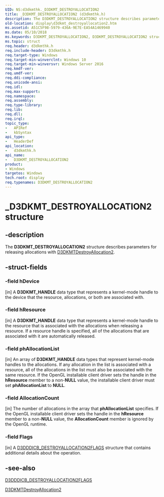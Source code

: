 ```yaml
---
UID: NS:d3dkmthk._D3DKMT_DESTROYALLOCATION2
title: _D3DKMT_DESTROYALLOCATION2 (d3dkmthk.h)
description: The D3DKMT_DESTROYALLOCATION2 structure describes parameters for releasing allocations with D3DKMTDestroyAllocation2.
old-location: display\d3dkmt_destroyallocation2.htm
ms.assetid: A51C5F98-5979-436A-9E7E-EA54A1469940
ms.date: 05/10/2018
ms.keywords: D3DKMT_DESTROYALLOCATION2, D3DKMT_DESTROYALLOCATION2 structure [Display Devices], _D3DKMT_DESTROYALLOCATION2, d3dkmthk/D3DKMT_DESTROYALLOCATION2, display.d3dkmt_destroyallocation2
ms.topic: struct
req.header: d3dkmthk.h
req.include-header: D3dkmthk.h
req.target-type: Windows
req.target-min-winverclnt: Windows 10
req.target-min-winversvr: Windows Server 2016
req.kmdf-ver: 
req.umdf-ver: 
req.ddi-compliance: 
req.unicode-ansi: 
req.idl: 
req.max-support: 
req.namespace: 
req.assembly: 
req.type-library: 
req.lib: 
req.dll: 
req.irql: 
topic_type:
-	APIRef
-	kbSyntax
api_type:
-	HeaderDef
api_location:
-	d3dkmthk.h
api_name:
-	D3DKMT_DESTROYALLOCATION2
product:
- Windows
targetos: Windows
tech.root: display
req.typenames: D3DKMT_DESTROYALLOCATION2
---
```


# _D3DKMT_DESTROYALLOCATION2 structure


## -description


The <b>D3DKMT_DESTROYALLOCATION2</b> structure describes parameters for releasing allocations with <a href="https://msdn.microsoft.com/library/windows/hardware/dn906772">D3DKMTDestroyAllocation2</a>.


## -struct-fields




### -field hDevice

[in] A <b>D3DKMT_HANDLE</b> data type that represents a kernel-mode handle to the device that the resource, allocations, or both are associated with.


### -field hResource

[in] A <b>D3DKMT_HANDLE</b> data type that represents a kernel-mode handle to the resource that is associated with the allocations when releasing a resource. If a resource handle is specified, all of the allocations that are associated with it are automatically released.


### -field phAllocationList

[in] An array of <b>D3DKMT_HANDLE</b> data types that represent kernel-mode handles to the allocations. If any allocation in the list is associated with a resource, all of the allocations in the list must also be associated with the same resource. If the OpenGL installable client driver sets the handle in the <b>hResource</b> member to a non-<b>NULL</b> value, the installable client driver must set <b>phAllocationList</b> to <b>NULL</b>.


### -field AllocationCount

[in] The number of allocations in the array that <b>phAllocationList</b> specifies. If the OpenGL installable client driver sets the handle in the <b>hResource</b> member to a non-<b>NULL</b> value, the <b>AllocationCount</b> member is ignored by the OpenGL runtime.


### -field Flags

[in] A <a href="https://msdn.microsoft.com/library/windows/hardware/dn906318">D3DDDICB_DESTROYALLOCATION2FLAGS</a> structure that contains additional details about the operation.


## -see-also




<a href="https://msdn.microsoft.com/library/windows/hardware/dn906318">D3DDDICB_DESTROYALLOCATION2FLAGS</a>



<a href="https://msdn.microsoft.com/library/windows/hardware/dn906772">D3DKMTDestroyAllocation2</a>
 

 

